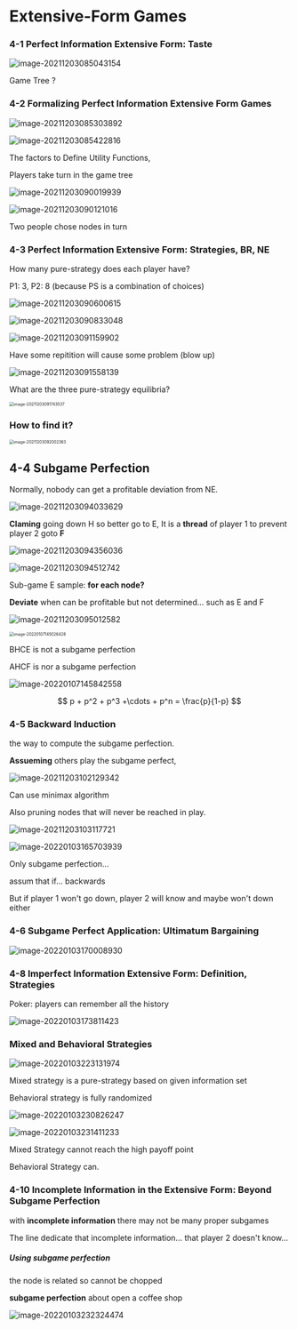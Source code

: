 # Extensive-Form Games

### 4-1 Perfect Information Extensive Form: Taste 

![image-20211203085043154](https://chqwer2.github.io/img/Typora/image-20211203085043154.png)



Game Tree ?

### 4-2 Formalizing Perfect Information Extensive Form Games 

![image-20211203085303892](https://chqwer2.github.io/img/Typora/image-20211203085303892.png)

![image-20211203085422816](https://chqwer2.github.io/img/Typora/image-20211203085422816.png)

The factors to Define Utility Functions,

Players take turn in the game tree

![image-20211203090019939](https://chqwer2.github.io/img/Typora/image-20211203090019939.png)

![image-20211203090121016](https://chqwer2.github.io/img/Typora/image-20211203090121016.png)

Two people chose nodes in turn

### 4-3 Perfect Information Extensive Form: Strategies, BR, NE 

How many pure-strategy does each player have?

P1: 3, P2: 8 (because PS is a combination of choices)

![image-20211203090600615](https://chqwer2.github.io/img/Typora/image-20211203090600615.png)



![image-20211203090833048](https://chqwer2.github.io/img/Typora/image-20211203090833048.png)

![image-20211203091159902](https://chqwer2.github.io/img/Typora/image-20211203091159902.png)

Have some repitition will cause some problem (blow up)

![image-20211203091558139](https://chqwer2.github.io/img/Typora/image-20211203091558139.png)

What are the three pure-strategy equilibria?

<img src="https://chqwer2.github.io/img/Typora/image-20211203091743537.png" alt="image-20211203091743537" style="zoom:50%;" />

### How to find it?

<img src="https://chqwer2.github.io/img/Typora/image-20211203092002363.png" alt="image-20211203092002363" style="zoom:50%;" />



## 4-4 Subgame Perfection 

Normally, nobody can get a profitable deviation from NE.

![image-20211203094033629](https://chqwer2.github.io/img/Typora/image-20211203094033629.png)

**Claming** going down H so better go to E, It is a **thread** of player 1 to prevent player 2 goto **F**

![image-20211203094356036](https://chqwer2.github.io/img/Typora/image-20211203094356036.png)

![image-20211203094512742](https://chqwer2.github.io/img/Typora/image-20211203094512742.png)

Sub-game E sample: **for each node?**

**Deviate** when can be profitable but not determined...  such as E and F 

![image-20211203095012582](https://chqwer2.github.io/img/Typora/image-20211203095012582.png)

<img src="https://chqwer2.github.io/img/Typora/image-20220107145026428.png" alt="image-20220107145026428" style="zoom:50%;" />

BHCE is not a subgame perfection

AHCF is nor a subgame perfection

![image-20220107145842558](https://chqwer2.github.io/img/Typora/image-20220107145842558.png)

$$
p + p^2 + p^3 +\cdots + p^n = \frac{p}{1-p}
$$


### 4-5 Backward Induction 

the way to compute the subgame perfection.

**Assueming** others play the subgame perfect, 

![image-20211203102129342](https://chqwer2.github.io/img/Typora/image-20211203102129342.png)

Can use minimax algorithm  

Also pruning nodes that will never be reached in play.

![image-20211203103117721](https://chqwer2.github.io/img/Typora/image-20211203103117721.png)

![image-20220103165703939](https://chqwer2.github.io/img/Typora/image-20220103165703939.png)

Only subgame perfection...

assum that if... backwards

But if player 1 won't go down, player 2 will know and maybe won't down either



### 4-6 Subgame Perfect Application: Ultimatum Bargaining

![image-20220103170008930](https://chqwer2.github.io/img/Typora/image-20220103170008930.png)

### 4-8 Imperfect Information Extensive Form: Definition, Strategies 

Poker: players can remember all the history

![image-20220103173811423](https://chqwer2.github.io/img/Typora/image-20220103173811423.png)

### Mixed and Behavioral Strategies 

![image-20220103223131974](https://chqwer2.github.io/img/Typora/image-20220103223131974.png)

Mixed strategy is a pure-strategy based on given information set

Behavioral strategy is fully randomized

![image-20220103230826247](https://chqwer2.github.io/img/Typora/image-20220103230826247.png)

![image-20220103231411233](https://chqwer2.github.io/img/Typora/image-20220103231411233.png)

Mixed Strategy cannot reach the high payoff point

Behavioral Strategy can. 

### 4-10 Incomplete Information in the Extensive Form: Beyond Subgame Perfection 

with **incomplete information** there may not be many proper subgames 

The line dedicate that incomplete information... that player 2 doesn't know...

##### Using subgame perfection

the node is related so cannot be chopped



**subgame perfection** about open a coffee shop

![image-20220103232324474](https://chqwer2.github.io/img/Typora/image-20220103232324474.png)



